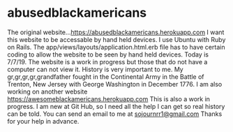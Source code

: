 # abusedblackamericans
The original website...https://abusedblackamericans.herokuapp.com  I want this website to be accessable by hand held devices. I use Ubuntu with Ruby on Rails. The app/views/layouts/application.html.erb file has to have certain coding to allow the website to be seen by hand held devices.  Today is 7/7/19. The website is a work in progress but those that do not have a computer can not view it. History is very important to me.  My gr,gr,gr,gr,grandfather fought in the Continental Army in the Battle of Trenton, New Jersey with George Washington in December 1776. I am also working on another website  https://awesomeblackamericans.herokuapp.com This is also a work in progress.  I am new at Git Hub, so I need all the help I can get so real history can be told. You can send an email to me at sojournrr1@gmail.com Thanks for your help in advance.

